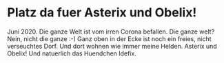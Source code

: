 # Platz da fuer Asterix und Obelix!

Juni 2020. Die ganze Welt ist vom irren Corona befallen.
Die ganze welt? Nein, nicht die ganze :-) Ganz oben in der Ecke ist noch ein freies,
nicht verseuchtes Dorf. Und dort wohnen wie immer meine Helden. 
Asterix und Obelix! Und natuerlich das Huendchen Idefix. 

